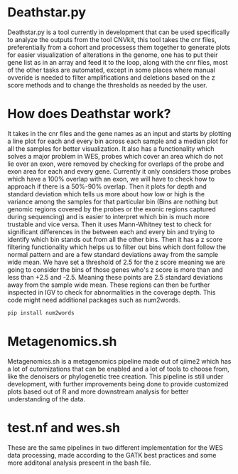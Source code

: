# Deathstar.py
Deathstar.py is a tool currently in development that can be used specifically to analyze the outputs from the tool CNVkit, this tool takes the cnr files, preferentially from a cohort and processess them together to generate plots for easier visualization of alterations in the genome, one has to put their gene list as in an array and feed it to the loop, along with the cnr files, most of the other tasks are automated, except in some places where manual ovveride is needed to filter amplifications and deletions based on the z score methods and to change the thresholds as needed by the user. 
# How does Deathstar work?
It takes in the cnr files and the gene names as an input and starts by plotting a line plot for each and every bin across each sample and a median plot for all the samples for better visualization. It also has a functionality which solves a major problem in WES, probes which cover an area which do not lie over an exon, were removed by checking for overlaps of the probe and exon area for each and every gene. Currently it only considers those probes which have a 100% overlap with an exon, we will have to check how to approach if there is a 50%-90% overlap. Then it plots for depth and standard deviation which tells us more about how low or high is the variance among the samples for that particular bin (Bins are nothing but genomic regions covered by the probes or the exonic regions captured during sequencing) and is easier to interpret which bin is much more trustable and vice versa. Then it uses Mann-Whitney test to check for significant differences in the between each and every bin and trying to identify which bin stands out from all the other bins. Then it has a z score filtering functionality which helps us to filter out bins which dont follow the normal pattern and are a few standard deviations away from the sample wide mean. We have set a threshold of 2.5 for the z score meaning we are going to consider the bins of those genes who's z score is more than and less than +2.5 and -2.5. Meaning these points are 2.5 standard deviations away from the sample wide mean. These regions can then be further inspected in IGV to check for abnormalities in the coverage depth. This code might need additional packages such as num2words.
```bash
pip install num2words
```
# Metagenomics.sh
Metagenomics.sh is a metagenomics pipeline made out of qiime2 which has a lot of cutomizations that can be enabled and a lot of tools to choose from, like the denoisers or phylogenetic tree creation. This pipeline is still under development, with further improvements being done to provide customized plots based out of R and more downstream analysis for better understanding of the data.
# test.nf and wes.sh
These are the same pipelines in two different implementation for the WES data processing, made according to the GATK best practices and some more additonal analysis preseent in the bash file.
